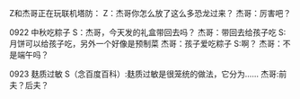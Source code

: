 Z和杰哥正在玩联机塔防：
Z：杰哥你怎么放了这么多恐龙过来？
杰哥：厉害吧？



0922 中秋吃粽子
S：杰哥，今天发的礼盒带回去吗？
杰哥：带回去给孩子吃
S:月饼可以给孩子吃，另外一个好像是预制菜
杰哥：孩子爱吃粽子
S:啊？
杰哥：不是端午吗？


0923  麸质过敏
S（念百度百科）:麸质过敏是很笼统的做法，它分为……
杰哥:前夫？后夫？